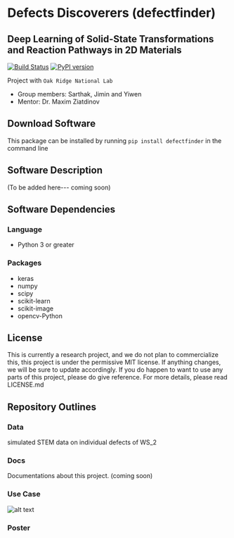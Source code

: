 # Defects Discoverers (defectfinder)
## Deep Learning of Solid-State Transformations and Reaction Pathways in 2D Materials
[![Build Status](https://travis-ci.org/SarthakJariwala/DLSSTRP.svg?branch=master)](https://travis-ci.org/SarthakJariwala/DLSSTRP) [![PyPI version](https://badge.fury.io/py/defectfinder.svg)](https://badge.fury.io/py/defectfinder)

Project with `Oak Ridge National Lab`
* Group members: Sarthak, Jimin and Yiwen
* Mentor: Dr. Maxim Ziatdinov

## Download Software
This package can be installed by running `pip install defectfinder` in the command line

## Software Description
(To be added here--- coming soon)

## Software Dependencies
### Language
* Python 3 or greater
### Packages
* keras
* numpy
* scipy
* scikit-learn
* scikit-image
* opencv-Python

## License
This is currently a research project, and we do not plan to commercialize this, this project is under the permissive MIT license. If anything changes, we will be sure to update accordingly. If you do happen to want to use any parts of this project, please do give reference. For more details, please read LICENSE.md

## Repository Outlines
### Data
simulated STEM data on individual defects of WS_2
### Docs
Documentations about this project. (coming soon)
### Use Case
![alt text](https://github.com/yiwen26/DLSSTRP/blob/master/UseCase/use%20case.png)

### Poster

